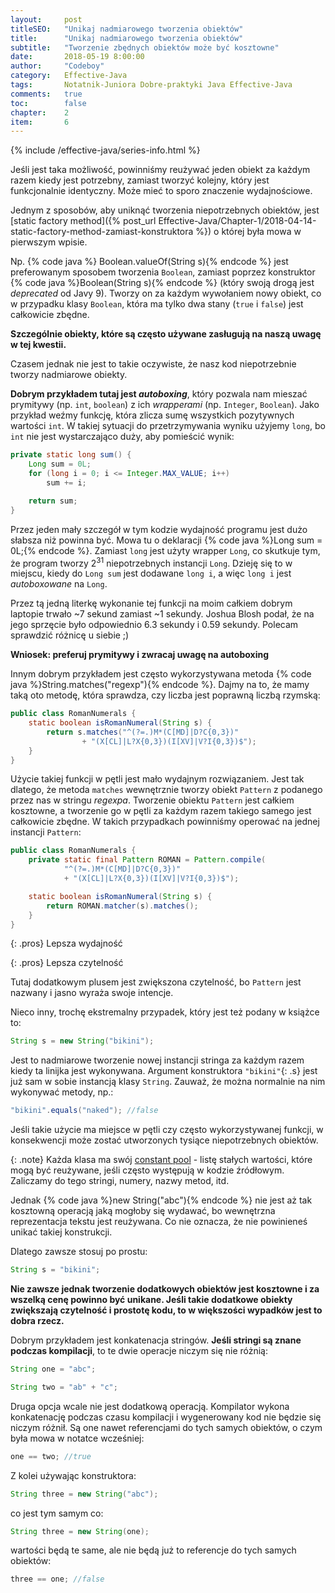 ```yaml
---
layout:     post
titleSEO:	"Unikaj nadmiarowego tworzenia obiektów"
title:      "Unikaj nadmiarowego tworzenia obiektów"
subtitle:   "Tworzenie zbędnych obiektów może być kosztowne"
date:       2018-05-19 8:00:00
author:     "Codeboy"
category:   Effective-Java
tags:	    Notatnik-Juniora Dobre-praktyki Java Effective-Java
comments:   true
toc:        false
chapter:    2
item:       6
---
```


{% include /effective-java/series-info.html %}

Jeśli jest taka możliwość, powinniśmy reużywać jeden obiekt za każdym razem kiedy jest potrzebny, zamiast tworzyć kolejny, który jest funkcjonalnie identyczny. Może mieć to sporo znaczenie wydajnościowe.

Jednym z sposobów, aby uniknąć tworzenia niepotrzebnych obiektów, jest [static factory method]({% post_url Effective-Java/Chapter-1/2018-04-14-static-factory-method-zamiast-konstruktora %}) o której była mowa w pierwszym wpisie.

Np. {% code java %} Boolean.valueOf(String s){% endcode %} jest preferowanym sposobem tworzenia `Boolean`, zamiast poprzez konstruktor {% code java %}Boolean(String s){% endcode %} (który swoją drogą jest *deprecated* od Javy 9). Tworzy on za każdym wywołaniem nowy obiekt, co w przypadku klasy `Boolean`, która ma tylko dwa stany (`true` i `false`) jest całkowicie zbędne.

**Szczególnie obiekty, które są często używane zasługują na naszą uwagę w tej kwestii.**

Czasem jednak nie jest to takie oczywiste, że nasz kod niepotrzebnie tworzy nadmiarowe obiekty.

**Dobrym przykładem tutaj jest *autoboxing***, który pozwala nam mieszać prymitywy (np. `int`, `boolean`) z ich *wrapperami* (np. `Integer`, `Boolean`). Jako przykład weźmy funkcję, która zlicza sumę wszystkich pozytywnych wartości `int`. W takiej sytuacji do przetrzymywania wyniku użyjemy `long`, bo `int` nie jest wystarczająco duży, aby pomieścić wynik:

```java
private static long sum() {
    Long sum = 0L;
    for (long i = 0; i <= Integer.MAX_VALUE; i++)
        sum += i;

    return sum;
}
```
Przez jeden mały szczegół w tym kodzie wydajność programu jest dużo słabsza niż powinna być. Mowa tu o deklaracji {% code java %}Long sum = 0L;{% endcode %}. Zamiast `long` jest użyty wrapper `Long`, co skutkuje tym, że program tworzy 2<sup>31</sup> niepotrzebnych instancji `Long`. Dzieję się to w miejscu, kiedy do `Long sum` jest dodawane `long i`, a więc `long i` jest *autoboxowane* na `Long`.

Przez tą jedną literkę wykonanie tej funkcji na moim całkiem dobrym laptopie trwało ~7 sekund zamiast ~1 sekundy. Joshua Blosh podał, że na jego sprzęcie było odpowiednio 6.3 sekundy i 0.59 sekundy. Polecam sprawdzić różnicę u siebie ;)

**Wniosek: preferuj prymitywy i zwracaj uwagę na autoboxing**

Innym dobrym przykładem jest często wykorzystywana metoda {% code java %}String.matches("regexp"){% endcode %}. Dajmy na to, że mamy taką oto metodę, która sprawdza, czy liczba jest poprawną liczbą rzymską:

```java
public class RomanNumerals {
    static boolean isRomanNumeral(String s) {
        return s.matches("^(?=.)M*(C[MD]|D?C{0,3})"
                + "(X[CL]|L?X{0,3})(I[XV]|V?I{0,3})$");
    }
}
```

Użycie takiej funkcji w pętli jest mało wydajnym rozwiązaniem. Jest tak dlatego, że metoda `matches` wewnętrznie tworzy obiekt `Pattern` z podanego przez nas w stringu *regexpa*. Tworzenie obiektu `Pattern` jest całkiem kosztowne, a tworzenie go w pętli za każdym razem takiego samego jest całkowicie zbędne. W takich przypadkach powinniśmy operować na jednej instancji `Pattern`:

```java
public class RomanNumerals {
    private static final Pattern ROMAN = Pattern.compile(
            "^(?=.)M*(C[MD]|D?C{0,3})"
            + "(X[CL]|L?X{0,3})(I[XV]|V?I{0,3})$");

    static boolean isRomanNumeral(String s) {
        return ROMAN.matcher(s).matches();
    }
}
```

{: .pros}
Lepsza wydajność

{: .pros}
Lepsza czytelność

Tutaj dodatkowym plusem jest zwiększona czytelność, bo `Pattern` jest nazwany i jasno wyraża swoje intencje.

Nieco inny, trochę ekstremalny przypadek, który jest też podany w książce to:

```java
String s = new String("bikini");
```

Jest to nadmiarowe tworzenie nowej instancji stringa za każdym razem kiedy ta linijka jest wykonywana. Argument konstruktora `"bikini"`{: .s} jest już sam w sobie instancją klasy `String`. Zauważ, że można normalnie na nim wykonywać metody, np.:

```java
"bikini".equals("naked"); //false
```

Jeśli takie użycie ma miejsce w pętli czy często wykorzystywanej funkcji, w konsekwencji może zostać utworzonych tysiące niepotrzebnych obiektów.

{: .note}
 Każda klasa ma swój [constant pool](https://en.wikipedia.org/wiki/Java_class_file#The_constant_pool) - listę stałych wartości, które mogą być reużywane, jeśli często występują w kodzie źródłowym. Zaliczamy do tego stringi, numery, nazwy metod, itd.

Jednak {% code java %}new String("abc"){% endcode %} nie jest aż tak kosztowną operacją jaką mogłoby się wydawać, bo wewnętrzna reprezentacja tekstu jest reużywana. Co nie oznacza, że nie powinieneś unikać takiej konstrukcji.

Dlatego zawsze stosuj po prostu:

```java
String s = "bikini";
```

**Nie zawsze jednak tworzenie dodatkowych obiektów jest kosztowne i za wszelką cenę powinno być unikane. Jeśli takie dodatkowe obiekty zwiększają czytelność i prostotę kodu, to w większości wypadków jest to dobra rzecz.**

Dobrym przykładem jest konkatenacja stringów. **Jeśli stringi są znane podczas kompilacji**, to te dwie operacje niczym się nie różnią:

```java
String one = "abc";
```

```java
String two = "ab" + "c";
```
Druga opcja wcale nie jest dodatkową operacją. Kompilator wykona konkatenację podczas czasu kompilacji i wygenerowany kod nie będzie się niczym różnił. Są one nawet referencjami do tych samych obiektów, o czym była mowa w notatce wcześniej:

```java
one == two; //true
```

Z kolei używając konstruktora:

```java
String three = new String("abc");
```

co jest tym samym co:

```java
String three = new String(one);
```

wartości będą te same, ale nie będą już to referencje do tych samych obiektów:

```java
three == one; //false
```